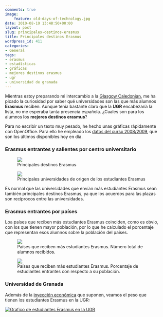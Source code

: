 ```yaml
---
comments: true
image:
    feature: old-days-of-technology.jpg
date: 2010-08-10 13:48:50+00:00
layout: post
slug: principales-destinos-erasmus
title: Principales destinos Erasmus
wordpress_id: 411
categories:
- General
tags:
- erasmus
- estadísticas
- gráficas
- mejores destinos erasmus
- ugr
- universidad de granada
---
```


Mientras estoy preparando mi intercambio a la [Glasgow Caledonian](http://www.gcu.ac.uk/), me ha picado la curiosidad por saber qué universidades son las que más alumnos **Erasmus** reciben. Aunque tenía bastante claro que la **UGR** encabezaría la lista, no me esperaba tanta presencia española. ¿Cuales son para los alumnos los **mejores destinos erasmus**?

Para no escribir un texto muy pesado, he hecho unas gráficas rápidamente con OpenOffice. Para ello he empleado los [datos del curso 2008/2009](http://ec.europa.eu/education/erasmus/doc920_en.htm), que son los últimos disponibles hoy en día.


### Erasmus entrantes y salientes por centro universitario


<figure>
	<a href="http://jllopezpino.files.wordpress.com/2010/08/principales-universidades-destino-erasmus.png" alt="Principales destinos Erasmus">
		<img src="http://jllopezpino.files.wordpress.com/2010/08/principales-universidades-destino-erasmus.png">
	</a>
	<figcaption>Principales destinos Erasmus</figcaption>
</figure>




<figure>
	<a href="http://jllopezpino.files.wordpress.com/2010/08/principales-universidades-origen-erasmus1.png" alt="Principales universidades de origen de los estudiantes Erasmus">
		<img src="http://jllopezpino.files.wordpress.com/2010/08/principales-universidades-origen-erasmus1.png">
	</a>
	<figcaption>Principales universidades de origen de los estudiantes Erasmus</figcaption>
</figure>


Es normal que las universidades que envían más estudiantes Erasmus sean también principales destinos Erasmus, ya que los acuerdos para las plazas son recíprocos entre las universidades.


### Erasmus entrantes por países


Loa países que reciben más estudiantes Erasmus coinciden, como es obvio, con los que tienen mayor población, por lo que he calculado el porcentaje que representan esos alumnos sobre la población del países.

<figure>
	<a href="http://jllopezpino.files.wordpress.com/2010/08/paises-que-reciben-mas-estudiantes-erasmus-numero-total.png" alt="Países que reciben más estudiantes Erasmus. Número total de alumnos recibidos.">
		<img src="http://jllopezpino.files.wordpress.com/2010/08/paises-que-reciben-mas-estudiantes-erasmus-numero-total.png">
	</a>
	<figcaption>Países que reciben más estudiantes Erasmus. Número total de alumnos recibidos.</figcaption>
</figure>


<figure>
	<a href="http://jllopezpino.files.wordpress.com/2010/08/paises-que-reciben-mas-estudiantes-erasmus1.png" alt="Países que reciben más estudiantes Erasmus. Porcentaje de estudiantes entrantes con respecto a su población.">
		<img src="http://jllopezpino.files.wordpress.com/2010/08/paises-que-reciben-mas-estudiantes-erasmus1.png">
	</a>
	<figcaption>Países que reciben más estudiantes Erasmus. Porcentaje de estudiantes entrantes con respecto a su población.</figcaption>
</figure>



### Universidad de Granada


Además de la [inyección económica](http://www.ideal.es/granada/20081230/granada/centro-recibe-dinero-para-20081230.html) que suponen, veamos el peso que tienen los estudiantes Erasmus en la UGR:

[![Grafico de estudiantes Erasmus en la UGR](http://jllopezpino.files.wordpress.com/2010/08/estudiantes-erasmus-en-la-ugr.png)](http://jllopezpino.files.wordpress.com/2010/08/estudiantes-erasmus-en-la-ugr.png)
